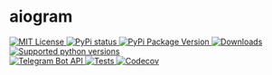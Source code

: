 <h1 align="left">aiogram</h1>
<div>
<a class="reference external image-reference" href="https://opensource.org/licenses/MIT"><img alt="MIT License" src="https://img.shields.io/pypi/l/aiogram.svg?style=flat-square">
</a>
<a class="reference external image-reference" href="https://pypi.python.org/pypi/aiogram"><img alt="PyPi status" src="https://img.shields.io/pypi/status/aiogram.svg?style=flat-square">
</a>
<a class="reference external image-reference" href="https://pypi.python.org/pypi/aiogram"><img alt="PyPi Package Version" src="https://img.shields.io/pypi/v/aiogram.svg?style=flat-square">
</a>
<a class="reference external image-reference" href="https://pypi.python.org/pypi/aiogram"><img alt="Downloads" src="https://img.shields.io/pypi/dm/aiogram.svg?style=flat-square">
</a>
<a class="reference external image-reference" href="https://pypi.python.org/pypi/aiogram"><img alt="Supported python versions" src="https://img.shields.io/pypi/pyversions/aiogram.svg?style=flat-square">
</a><br>
<a class="reference external image-reference" href="https://core.telegram.org/bots/api"><img alt="Telegram Bot API" src="https://img.shields.io/badge/dynamic/json?color=blue&amp;logo=telegram&amp;label=Telegram%20Bot%20API&amp;query=%24.api.version&amp;url=https%3A%2F%2Fraw.githubusercontent.com%2Faiogram%2Faiogram%2Fdev-3.x%2F.butcher%2Fschema%2Fschema.json&amp;style=flat-square">
</a>
<a class="reference external image-reference" href="https://github.com/aiogram/aiogram/actions"><img alt="Tests" src="https://img.shields.io/github/actions/workflow/status/aiogram/aiogram/tests.yml?branch=dev-3.x&amp;style=flat-square">
</a>
<a class="reference external image-reference" href="https://app.codecov.io/gh/aiogram/aiogram"><img alt="Codecov" src="https://img.shields.io/codecov/c/github/aiogram/aiogram?style=flat-square">
</a>
</div>
